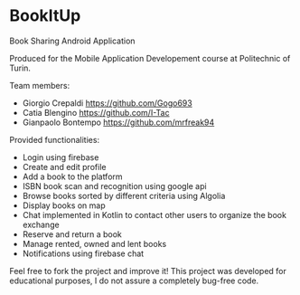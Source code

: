 # BookItUp
Book Sharing Android Application

Produced for the Mobile Application Developement course at Politechnic of Turin.

Team members: <br>
              <ul>
                <li> Giorgio Crepaldi https://github.com/Gogo693 </li>
                <li> Catia Blengino https://github.com/I-Tac</li>
                <li> Gianpaolo Bontempo https://github.com/mrfreak94 </li>
              </ul>
            
Provided functionalities:
              <ul>
                <li> Login using firebase </li>
                <li> Create and edit profile </li>
                <li> Add a book to the platform </li>
                <li> ISBN book scan and recognition using google api</li>
                <li> Browse books sorted by different criteria using Algolia </li>
                <li> Display books on map</li>
                <li> Chat implemented in Kotlin to contact other users to organize the book exchange </li>
                <li> Reserve and return a book </li>
                <li> Manage rented, owned and lent books </li>
                <li> Notifications using firebase chat </li>
              </ul>

Feel free to fork the project and improve it!
This project was developed for educational purposes, I do not assure a completely bug-free code.
